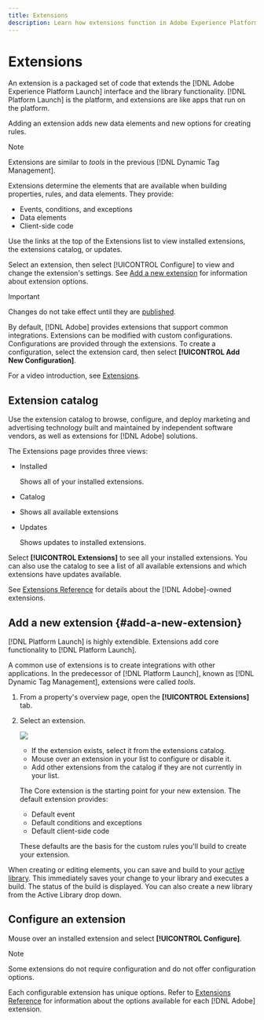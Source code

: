 ```yaml
---
title: Extensions
description: Learn how extensions function in Adobe Experience Platform Launch.
---
```


# Extensions

An extension is a packaged set of code that extends the [!DNL Adobe Experience Platform Launch] interface and the library functionality. [!DNL Platform Launch] is the platform, and extensions are like apps that run on the platform.

Adding an extension adds new data elements and new options for creating rules.

>[!NOTE]
>
>Extensions are similar to _tools_ in the previous [!DNL Dynamic Tag Management].

Extensions determine the elements that are available when building properties, rules, and data elements. They provide:

* Events, conditions, and exceptions
* Data elements
* Client-side code

Use the links at the top of the Extensions list to view installed extensions, the extensions catalog, or updates.

Select an extension, then select [!UICONTROL Configure] to view and change the extension's settings. See [Add a new extension](#add-a-new-extension) for information about extension options.

>[!IMPORTANT]
>
>Changes do not take effect until they are [published](/help/launch-reference/publishing/overview.md).

By default, [!DNL Adobe] provides extensions that support common integrations. Extensions can be modified with custom configurations. Configurations are provided through the extensions. To create a configuration, select the extension card, then select **[!UICONTROL Add New Configuration]**.

For a video introduction, see [Extensions](../../../quick-start/videos.md).

## Extension catalog

Use the extension catalog to browse, configure, and deploy marketing and advertising technology built and maintained by independent software vendors, as well as extensions for [!DNL Adobe] solutions.

The Extensions page provides three views:

* Installed

  Shows all of your installed extensions.

* Catalog
* Shows all available extensions
* Updates

  Shows updates to installed extensions.

Select **[!UICONTROL Extensions]** to see all your installed extensions. You can also use the catalog to see a list of all available extensions and which extensions have updates available.

See [Extensions Reference](/help/extension-reference/web/overview.md) for details about the [!DNL Adobe]-owned extensions.

## Add a new extension {#add-a-new-extension}

[!DNL Platform Launch] is highly extendible. Extensions add core functionality to [!DNL Platform Launch].

A common use of extensions is to create integrations with other applications. In the predecessor of [!DNL Platform Launch], known as [!DNL Dynamic Tag Management], extensions were called _tools_.

1. From a property's overview page, open the **[!UICONTROL Extensions]** tab.
1. Select an extension.

   ![](/help/assets/extensions.png)

   * If the extension exists, select it from the extensions catalog.
   * Mouse over an extension in your list to configure or disable it.
   * Add other extensions from the catalog if they are not currently in your list.

   The Core extension is the starting point for your new extension. The default extension provides:

   * Default event
   * Default conditions and exceptions
   * Default client-side code

   These defaults are the basis for the custom rules you'll build to create your extension.

When creating or editing elements, you can save and build to your [active library](../../publishing/libraries.md#active-library). This immediately saves your change to your library and executes a build. The status of the build is displayed. You can also create a new library from the Active Library drop down.

## Configure an extension

Mouse over an installed extension and select **[!UICONTROL Configure]**.

>[!NOTE]
>
>Some extensions do not require configuration and do not offer configuration options.

Each configurable extension has unique options. Refer to [Extensions Reference](../../../extension-reference/web/overview.md) for information about the options available for each [!DNL Adobe] extension.
